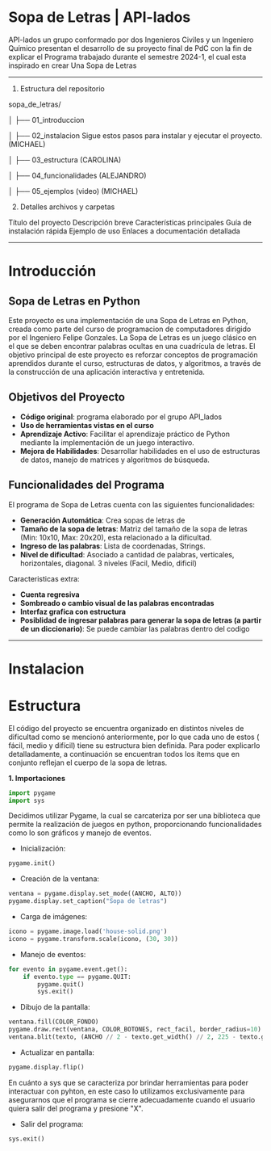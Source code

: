 # Sopa de Letras | API-lados
API-lados un grupo conformado por dos Ingenieros Civiles y un Ingeniero Químico presentan el desarrollo de su proyecto final de PdC con la fin de explicar el Programa trabajado durante el semestre 2024-1, el cual esta inspirado en crear Una Sopa de Letras
_______________________
1. Estructura del repositorio

sopa_de_letras/


│   ├── 01_introduccion

│   ├── 02_instalacion     Sigue estos pasos para instalar y ejecutar el proyecto.   (MICHAEL)

│   ├── 03_estructura         (CAROLINA)

│   ├── 04_funcionalidades           (ALEJANDRO)

│   ├── 05_ejemplos (video)    (MICHAEL)



2. Detalles archivos y carpetas
   
Título del proyecto
Descripción breve
Características principales
Guía de instalación rápida
Ejemplo de uso
Enlaces a documentación detallada

_______________________
# Introducción

## Sopa de Letras en Python

Este proyecto es una implementación de una Sopa de Letras en Python, creada como parte del curso de programacion de computadores dirigido por el Ingeniero Felipe Gonzales. La Sopa de Letras es un juego clásico en el que se deben encontrar palabras ocultas en una cuadrícula de letras. El objetivo principal de este proyecto es reforzar conceptos de programación aprendidos durante el curso, estructuras de datos, y algoritmos, a través de la construcción de una aplicación interactiva y entretenida.

## Objetivos del Proyecto

- **Código original**: programa elaborado por el grupo API_lados
- **Uso de herramientas vistas en el curso** 
- **Aprendizaje Activo**: Facilitar el aprendizaje práctico de Python mediante la implementación de un juego interactivo.
- **Mejora de Habilidades**: Desarrollar habilidades en el uso de estructuras de datos, manejo de matrices y algoritmos de búsqueda.


## Funcionalidades del Programa

El programa de Sopa de Letras cuenta con las siguientes funcionalidades:

- **Generación Automática**: Crea sopas de letras de
- **Tamaño de la sopa de letras**: Matriz del tamaño de la sopa de letras (Min: 10x10, Max: 20x20), esta relacionado a la dificultad.
- **Ingreso de las palabras**: Lista de coordenadas, Strings.
- **Nivel de dificultad**: Asociado a cantidad de palabras, verticales, horizontales, diagonal. 3 niveles (Facil, Medio, dificil)

Caracteristicas extra:
  
- **Cuenta regresiva**
- **Sombreado o cambio visual de las palabras encontradas**
- **Interfaz grafica con estructura**
- **Posiblidad de ingresar palabras para generar la sopa de letras (a partir de un diccionario)**: Se puede cambiar las palabras dentro del codigo  

_______________________

# Instalacion




# Estructura

El código del proyecto se encuentra organizado en distintos niveles de dificultad como se mencionó anteriormente, por lo que cada uno de estos ( fácil, medio y difícil) tiene su estructura bien definida. Para poder explicarlo detalladamente, a continuación se encuentran todos los ítems que en conjunto reflejan el cuerpo de la sopa de letras.


**1. Importaciones**

``` python
import pygame
import sys
```

Decidimos utilizar Pygame, la cual se carcateriza por ser una biblioteca que permite la realización de juegos en python, proporcionando funcionalidades como lo son gráficos y manejo de eventos.

- Inicialización:
``` python
pygame.init()
```

- Creación de la ventana:
``` python
ventana = pygame.display.set_mode((ANCHO, ALTO))
pygame.display.set_caption("Sopa de letras")
```

- Carga de imágenes:
``` python
icono = pygame.image.load('house-solid.png')
icono = pygame.transform.scale(icono, (30, 30))
```

- Manejo de eventos:
``` python
for evento in pygame.event.get():
    if evento.type == pygame.QUIT:
        pygame.quit()
        sys.exit()
```

- Dibujo de la pantalla:
``` python
ventana.fill(COLOR_FONDO)
pygame.draw.rect(ventana, COLOR_BOTONES, rect_facil, border_radius=10)
ventana.blit(texto, (ANCHO // 2 - texto.get_width() // 2, 225 - texto.get_height() // 2))
```
  
- Actualizar en pantalla:
``` python
pygame.display.flip()
```

En cuánto a sys que se caracteriza por brindar herramientas para poder interactuar con pyhton, en este caso lo utilizamos exclusivamente para asegurarnos que el programa se cierre adecuadamente cuando el usuario quiera salir del programa y presione "X".

- Salir del programa:
``` python
sys.exit()
``` 
















